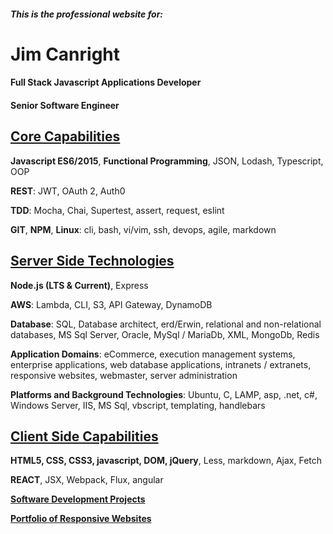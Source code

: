 ##### This is the professional website for:

# Jim Canright

#### Full Stack Javascript Applications Developer
#### Senior Software Engineer

## [Core Capabilities](/core-capabilities.hmd)

**Javascript ES6/2015**, **Functional Programming**, JSON, Lodash, Typescript, OOP

**REST**: JWT, OAuth 2, Auth0

**TDD**: Mocha, Chai, Supertest, assert, request, eslint

**GIT**, **NPM**, **Linux**: cli, bash, vi/vim, ssh, devops, agile, markdown

## [Server Side Technologies](/server-side.hmd)

**Node.js (LTS & Current)**, Express

**AWS**: Lambda, CLI, S3, API Gateway, DynamoDB

**Database**: SQL, Database architect, erd/Erwin, relational and non-relational databases, MS Sql Server, Oracle, MySql / MariaDb, XML, MongoDb, Redis

**Application Domains**: eCommerce, execution management systems, enterprise applications, web database applications, intranets / extranets, responsive websites, webmaster, server administration

**Platforms and Background Technologies**: Ubuntu, C, LAMP, asp, .net, c#, Windows Server, IIS, MS Sql, vbscript, templating, handlebars

## [Client Side Capabilities](/client-side.hmd)

**HTML5, CSS, CSS3, javascript, DOM, jQuery**, Less, markdown, Ajax, Fetch

**REACT**, JSX, Webpack, Flux, angular

[**Software Development Projects**](/projects.hmd)

[**Portfolio of Responsive Websites**](/portfolio.hmd)
